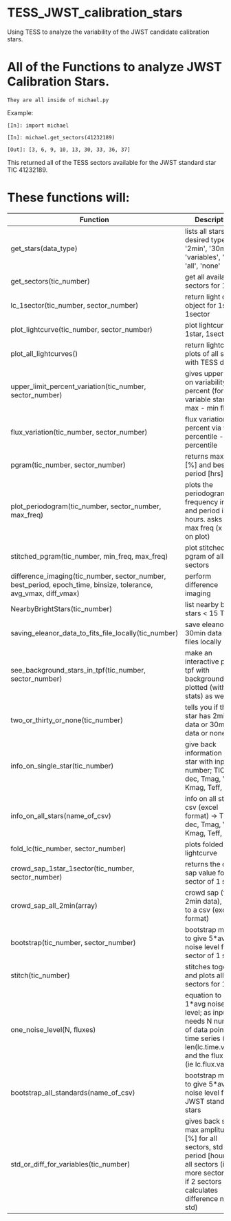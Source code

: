 # TESS_JWST_calibration_stars
Using TESS to analyze the variability of the JWST candidate calibration stars.  

# All of the Functions to analyze JWST Calibration Stars.

    They are all inside of michael.py

Example: 

    [In]: import michael

    [In]: michael.get_sectors(41232189)
    
    [Out]: [3, 6, 9, 10, 13, 30, 33, 36, 37]

This returned all of the TESS sectors available for the JWST standard star TIC 41232189.

# These functions will:

Function | Description
------------ | -------------
get_stars(data_type) | lists all stars of desired type; '2min', '30min', 'variables', 'both', 'all', 'none'
get_sectors(tic_number) | get all available sectors for 1 star
lc_1sector(tic_number, sector_number) | return light curve object for 1star, 1sector
plot_lightcurve(tic_number, sector_number) | plot lightcurve for 1star, 1sector
plot_all_lightcurves() | return lightcurve plots of all stars with TESS data
upper_limit_percent_variation(tic_number, sector_number) | gives upper limit on variability in percent (for variable stars); max - min flux
flux_variation(tic_number, sector_number) | flux variation in percent via 99 percentile - 1 percentile
pgram(tic_number, sector_number) | returns max amp [%] and best period [hrs]
plot_periodogram(tic_number, sector_number, max_freq) | plots the periodogram in frequency in uHz and period in hours. asks for max freq (x limit on plot)
stitched_pgram(tic_number, min_freq, max_freq) | plot stitched pgram of all sectors
difference_imaging(tic_number, sector_number, best_period, epoch_time, binsize, tolerance, avg_vmax, diff_vmax) | perform difference imaging
NearbyBrightStars(tic_number) | list nearby bright stars < 15 Tmag
saving_eleanor_data_to_fits_file_locally(tic_number) | save eleanor 30min data to fits files locally
see_background_stars_in_tpf(tic_number, sector_number) | make an interactive plot of tpf with background stars plotted (with their stats) as well
two_or_thirty_or_none(tic_number) | tells you if the star has 2min data or 30min data or none
info_on_single_star(tic_number) | give back information about star with input tic number; TIC, ra, dec, Tmag, Vmag, Kmag, Teff, log g
info_on_all_stars(name_of_csv) | info on all stars in csv (excel format) -> TIC, ra, dec, Tmag, Vmag, Kmag, Teff, log g
fold_lc(tic_number, sector_number) | plots folded lightcurve
crowd_sap_1star_1sector(tic_number, sector_number) | returns the crowd sap value for 1 sector of 1 star
crowd_sap_all_2min(array) | crowd sap (for all 2min data), writes to a csv (excel format)
bootstrap(tic_number, sector_number) | bootstrap method to give 5*avg noise level for 1 sector of 1 star
stitch(tic_number) | stitches together and plots all sectors for 1 star
one_noise_level(N, fluxes)| equation to return 1*avg noise level; as inputs it needs N number of data points in time series (ie len(lc.time.value)) and the flux array (ie lc.flux.value)
bootstrap_all_standards(name_of_csv) | bootstrap method to give 5*avg noise level for all JWST standard stars
std_or_diff_for_variables(tic_number) | gives back std of max amplitudes [%] for all sectors, std of period [hours] for all sectors (if 3 or more sectors std, if 2 sectors calculates difference not std)

